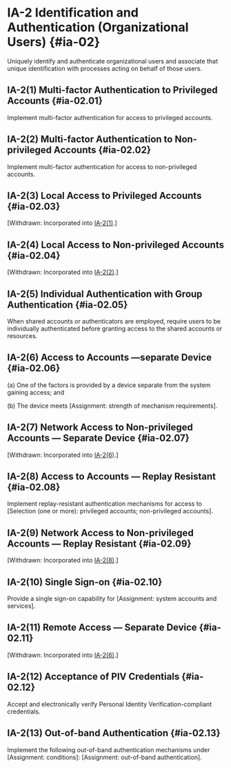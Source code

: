 # IA-2 Identification and Authentication (Organizational Users) {#ia-02}

Uniquely identify and authenticate organizational users and associate that unique identification with processes acting on behalf of those users.

## IA-2(1) Multi-factor Authentication to Privileged Accounts {#ia-02.01}

Implement multi-factor authentication for access to privileged accounts.

## IA-2(2) Multi-factor Authentication to Non-privileged Accounts {#ia-02.02}

Implement multi-factor authentication for access to non-privileged accounts.

## IA-2(3) Local Access to Privileged Accounts {#ia-02.03}

[Withdrawn: Incorporated into [IA-2(1)](../ia/ia-02#ia-02.01).]

## IA-2(4) Local Access to Non-privileged Accounts {#ia-02.04}

[Withdrawn: Incorporated into [IA-2(2)](../ia/ia-02#ia-02.02).]

## IA-2(5) Individual Authentication with Group Authentication {#ia-02.05}

When shared accounts or authenticators are employed, require users to be individually authenticated before granting access to the shared accounts or resources.

## IA-2(6) Access to Accounts —separate Device {#ia-02.06}

(a) One of the factors is provided by a device separate from the system gaining access; and

(b) The device meets [Assignment: strength of mechanism requirements].

## IA-2(7) Network Access to Non-privileged Accounts — Separate Device {#ia-02.07}

[Withdrawn: Incorporated into [IA-2(6)](../ia/ia-02#ia-02.06).]

## IA-2(8) Access to Accounts — Replay Resistant {#ia-02.08}

Implement replay-resistant authentication mechanisms for access to [Selection (one or more): privileged accounts; non-privileged accounts].

## IA-2(9) Network Access to Non-privileged Accounts — Replay Resistant {#ia-02.09}

[Withdrawn: Incorporated into [IA-2(8)](../ia/ia-02#ia-02.08).]

## IA-2(10) Single Sign-on {#ia-02.10}

Provide a single sign-on capability for [Assignment: system accounts and services].

## IA-2(11) Remote Access — Separate Device {#ia-02.11}

[Withdrawn: Incorporated into [IA-2(6)](../ia/ia-02#ia-02.06).]

## IA-2(12) Acceptance of PIV Credentials {#ia-02.12}

Accept and electronically verify Personal Identity Verification-compliant credentials.

## IA-2(13) Out-of-band Authentication {#ia-02.13}

Implement the following out-of-band authentication mechanisms under [Assignment: conditions]: [Assignment: out-of-band authentication].

